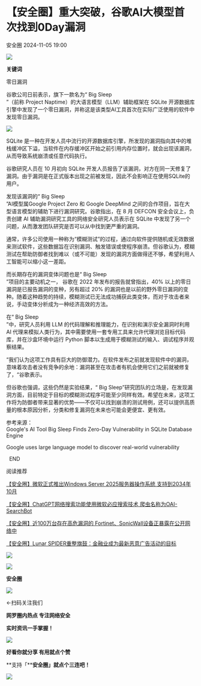 #  【安全圈】重大突破，谷歌AI大模型首次找到0Day漏洞   
 安全圈   2024-11-05 19:00  
  
![](https://mmbiz.qpic.cn/sz_mmbiz_png/aBHpjnrGylgOvEXHviaXu1fO2nLov9bZ055v7s8F6w1DD1I0bx2h3zaOx0Mibd5CngBwwj2nTeEbupw7xpBsx27Q/640?wx_fmt=other&from=appmsg&tp=webp&wxfrom=5&wx_lazy=1&wx_co=1 "")  
  
  
**关键词**  
  
  
  
零日漏洞  
  
  
谷歌公司日前表示，旗下一款名为“ Big Sleep  
”（前称 Project Naptime）的大语言模型（LLM）辅助框架在 SQLite 开源数据库引擎中发现了一个零日漏洞，并称这是该类型AI工具首次在实际广泛使用的软件中发现零日漏洞。  
  
![](https://mmbiz.qpic.cn/sz_mmbiz_jpg/aBHpjnrGylhwuPJNeqicbczHxTHJ7Ok9a9DvMcWz1IlSRoxAQS7BUXKEicAnOp7uaKHibib5rkQ7TsjH4icIM4vZm2g/640?wx_fmt=jpeg&from=appmsg "")  
  
SQLite 是一种在开发人员中流行的开源数据库引擎，所发现的漏洞指向其中的堆栈缓冲区下溢，当软件在内存缓冲区开始之前引用内存位置时，就会出现该漏洞，从而导致系统崩溃或任意代码执行。  
  
谷歌研究人员在 10 月初向 SQLite 开发人员报告了该漏洞，对方在同一天修复了漏洞。由于漏洞是在正式版本出现之前被发现，因此不会影响正在使用SQLite的用户。  
  
发现该漏洞的“ Big Sleep  
”AI模型属Google Project Zero 和 Google DeepMind 之间的合作项目，旨在大型语言模型的辅助下进行漏洞研究。谷歌指出，在 8 月 DEFCON 安全会议上，负责创建 AI 辅助漏洞研究工具的网络安全研究人员表示在 SQLite 中发现了另一个问题，从而激发团队研究是否可以从中找到更严重的漏洞。  
  
通常，许多公司使用一种称为“模糊测试”的过程，通过向软件提供随机或无效数据来测试软件，这些数据旨在识别漏洞、触发错误或使程序崩溃。但谷歌认为，模糊测试在帮助防御者找到难以（或不可能）发现的漏洞方面做得还不够，希望利用人工智能可以缩小这一差距。  
  
而长期存在的漏洞变体问题也是“ Big Sleep  
”项目的主要动机之一， 谷歌在 2022 年发布的报告就曾指出，40% 以上的零日漏洞是已报告漏洞的变种，另有超过 20% 的漏洞也是以前的野外零日漏洞的变种。随着这种趋势的持续，模糊测试已无法成功捕获此类变体，而对于攻击者来说，手动变体分析成为一种经济高效的方法。  
  
在“ Big Sleep  
”中，研究人员利用 LLM 的代码理解和推理能力，在识别和演示安全漏洞时利用 AI 代理来模拟人类行为，其中需要使用一套专用工具来允许代理浏览目标代码库，并在沙盒环境中运行 Python 脚本以生成用于模糊测试的输入、调试程序并观察结果。  
  
“我们认为这项工作具有巨大的防御潜力。在软件发布之前就发现软件中的漏洞，意味着攻击者没有竞争的余地：漏洞甚至在攻击者有机会使用它们之前就被修复了，“谷歌表示。  
  
但谷歌也强调，这些仍然是实验结果，“ Big Sleep”研究团队的立场是，在发现漏洞方面，目前特定于目标的模糊测试程序可能至少同样有效。希望在未来，这项工作将为防御者带来显著的优势——不仅可以找到崩溃的测试用例，还可以提供高质量的根本原因分析，分类和修复漏洞在未来也可能会更便宜、更有效。  
  
  
参考来源：  
Google's AI Tool Big Sleep Finds Zero-Day Vulnerability in SQLite Database Engine  
  
Google uses large language model to discover real-world vulnerability  
  
  
  
  END    
  
  
阅读推荐  
  
[【安全圈】微软正式推出Windows Server 2025服务器操作系统 支持到2034年10月](http://mp.weixin.qq.com/s?__biz=MzIzMzE4NDU1OQ==&mid=2652065716&idx=1&sn=5b3532550832d4ca38067a529e8bdc54&chksm=f36e63f4c419eae2a500676eb102c8f8c2c17aa30bb355abd81f9229eb63e6ffa0b11a771ef9&scene=21#wechat_redirect)  
  
  
  
[【安全圈】ChatGPT网络搜索功能使用微软必应搜索技术 爬虫名称为OAI-SearchBot](http://mp.weixin.qq.com/s?__biz=MzIzMzE4NDU1OQ==&mid=2652065716&idx=2&sn=3c84e8540d99ae9a81e5c396504ca3c2&chksm=f36e63f4c419eae2133d645496e425508bb4f99e52efa633eede08a6369cf9f89e002e4d60da&scene=21#wechat_redirect)  
  
  
  
[【安全圈】近100万台存在高危漏洞的 Fortinet、SonicWall设备正暴露在公开网络中](http://mp.weixin.qq.com/s?__biz=MzIzMzE4NDU1OQ==&mid=2652065716&idx=3&sn=4ec937a68fa76b1dd2f7886b3dd43d0d&chksm=f36e63f4c419eae26346e5c246903fa5cc2a9c17201ee9dd85aeef72b7c9d75b82527433ca2e&scene=21#wechat_redirect)  
  
  
  
[【安全圈】Lunar SPIDER重整旗鼓：金融业成为最新恶意广告活动的目标](http://mp.weixin.qq.com/s?__biz=MzIzMzE4NDU1OQ==&mid=2652065716&idx=4&sn=ea31cc52f299e5e6a2b3cb7ac382bdef&chksm=f36e63f4c419eae2a411e15f4c973f9ba21536820946b3c0db1617f4673d9ccefc4e701aa046&scene=21#wechat_redirect)  
  
  
  
  
![](https://mmbiz.qpic.cn/mmbiz_gif/aBHpjnrGylgeVsVlL5y1RPJfUdozNyCEft6M27yliapIdNjlcdMaZ4UR4XxnQprGlCg8NH2Hz5Oib5aPIOiaqUicDQ/640?wx_fmt=gif "")  
  
  
  
![](https://mmbiz.qpic.cn/mmbiz_png/aBHpjnrGylgeVsVlL5y1RPJfUdozNyCEDQIyPYpjfp0XDaaKjeaU6YdFae1iagIvFmFb4djeiahnUy2jBnxkMbaw/640?wx_fmt=png "")  
  
**安全圈**  
  
![](https://mmbiz.qpic.cn/mmbiz_gif/aBHpjnrGylgeVsVlL5y1RPJfUdozNyCEft6M27yliapIdNjlcdMaZ4UR4XxnQprGlCg8NH2Hz5Oib5aPIOiaqUicDQ/640?wx_fmt=gif "")  
  
  
←扫码关注我们  
  
**网罗圈内热点 专注网络安全**  
  
**实时资讯一手掌握！**  
  
  
![](https://mmbiz.qpic.cn/mmbiz_gif/aBHpjnrGylgeVsVlL5y1RPJfUdozNyCE3vpzhuku5s1qibibQjHnY68iciaIGB4zYw1Zbl05GQ3H4hadeLdBpQ9wEA/640?wx_fmt=gif "")  
  
**好看你就分享 有用就点个赞**  
  
**支持「****安全圈」就点个三连吧！**  
  
![](https://mmbiz.qpic.cn/mmbiz_gif/aBHpjnrGylgeVsVlL5y1RPJfUdozNyCE3vpzhuku5s1qibibQjHnY68iciaIGB4zYw1Zbl05GQ3H4hadeLdBpQ9wEA/640?wx_fmt=gif "")  
  
  

